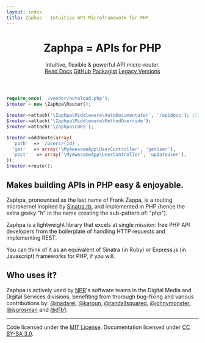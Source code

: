```yaml
---
layout: index
title: Zaphpa - Intuitive API Microframework for PHP
---
```


<header class="masthead">
  <h1 id="headline">Zaphpa = APIs for PHP</h1>
  <div id="subhead">Intuitive, flexible & powerful API micro-router.</div>  
  <div class="project-links">
<a href="doc.html" class="btn btn-primary btn-large">Read Docs</a>
<a href="https://github.com/zaphpa/zaphpa/" class="btn btn-large">GitHub</a>
<a href="https://packagist.org/packages/zaphpa/zaphpa" class="btn btn-large">Packagist</a>
<a href="https://github.com/zaphpa/zaphpa/releases" class="btn btn-large">Legacy Versions</a>
  </div>
</header>

```php
require_once('./vendor/autoload.php');
$router = new \Zaphpa\Router();

$router->attach('\Zaphpa\Middleware\AutoDocumentator', '/apidocs'); //auto-docs middleware
$router->attach('\Zaphpa\Middleware\MethodOverride');
$router->attach('\Zaphpa\CORS');

$router->addRoute(array(
  'path'  => '/users/{id}',
  'get'   => array('\MyAwesomeApp\UserController', 'getUser'),
  'post'   => array('\MyAwesomeApp\UserController', 'updateUser'),
));    
$router->route();
```

<div class="intro">
<h2>Makes building APIs in PHP easy & enjoyable.</h2>

<p>Zaphpa, pronounced as the last name of Frank Zappa, is a routing microkernel inspired by 
<a href="http://www.sinatrarb.com/">Sinatra.rb</a>, and implemented in PHP (hence the extra geeky "h" 
in the name creating the sub-pattern of: "php").</p>

<p>Zaphpa is a lightweight library that excels at single mission: free PHP API developers from 
the boilerplate of handling HTTP requests and implementing REST.</p> 

<p>You can think of it as an equivalent of Sinatra (in Ruby) or Express.js (in Javascript) 
frameworks for PHP, if you will.</p>   

<h2>Who uses it?</h2>
<p>Zaphpa is actively used by <a href="http://npr.org">NPR</a>'s software teams in the Digital Media and Digital Services
divisions, benefiting from thorough bug-fixing and various contributions by: <a href="http://github.com/inadarei">@inadarei</a>,  
<a href="http://github.com/karoun">@karoun</a>,
<a href="http://github.com/randallsquared">@randallsquared</a>, <a href="http://github.com/johnymonster">@johnymonster</a>, 
<a href="http://github.com/jsgrosman">@jsgrosman</a> and <a href="http://github.com/d1b1">@d1b1</a>.	 
	  
</div><!-- /.intro -->

<hr class="soften">

<footer class="footer">
  <p>Code licensed under the <a href="https://github.com/zaphpa/zaphpa/#license" target="_blank">MIT License</a>. Documentation licensed under <a href="http://creativecommons.org/licenses/by-sa/3.0/">CC BY-SA 3.0</a>.</p>
</footer>

